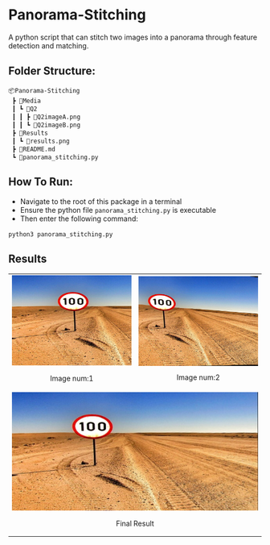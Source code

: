 # Panorama-Stitching
  
A python script that can stitch two images into a panorama through feature detection and matching. 

## Folder Structure:
```
📦Panorama-Stitching
 ┣ 📂Media
 ┃ ┗ 📂Q2
 ┃ ┃ ┣ 📜Q2imageA.png
 ┃ ┃ ┗ 📜Q2imageB.png
 ┣ 📂Results
 ┃ ┗ 📜results.png
 ┣ 📜README.md
 ┗ 📜panorama_stitching.py  
 ```
 
 ## How To Run:
 
 * Navigate to the root of this package in a terminal
 * Ensure the python file ``panorama_stitching.py`` is executable
 * Then enter the following command:
 ```
 python3 panorama_stitching.py
 ```
## Results 
<table>
    <tr>
        <td><img src='Media/Q2/Q2imageA.png'><p align='center'>Image num:1</p></td>
        <td><img align="middle" src='Media/Q2/Q2imageB.png' ><p align='center'>Image num:2</p></td>
    </tr>
    <tr><td colspan="2"><img src='Results/results.jpg'><p align='center'>Final Result</p></td></tr>
</table>

